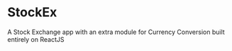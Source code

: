 # StockEx
A Stock Exchange app with an extra module for Currency Conversion built entirely on ReactJS
